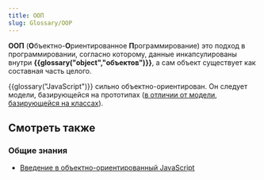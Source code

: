 ```yaml
---
title: ООП
slug: Glossary/OOP
---
```


**ООП** (**О**бъектно-**О**риентированное **П**рограммирование) это подход в программировании, согласно которому, данные инкапсулированы внутри **{{glossary("object","объектов")}}**, а сам объект существует как составная часть целого.

{{glossary("JavaScript")}} сильно объектно-ориентирован. Он следует модели, базирующейся на прототипах ([в отличии от модели, базирующейся на классах](/ru/docs/Web/JavaScript/Guide/Details_of_the_Object_Model#Class-based_vs._prototype-based_languages)).

## Смотреть также

### Общие знания

- [Введение в объектно-ориентированный JavaScript](/ru/docs/Learn/JavaScript/Objects)
